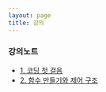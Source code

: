 ```yaml
---
layout: page
title: 강의
---
```


### 강의노트

- [1. 코딩 첫 걸음](https://drive.google.com/file/d/12S9cgKzKRh7_26xJZEGJHmuhFHV3YVrN/view?usp=sharing)
- [2. 함수 만들기와 제어 구조](https://drive.google.com/file/d/12TdRqsR2CqL3VB17xJjTyzBRSqyscSza/view?usp=sharing)
